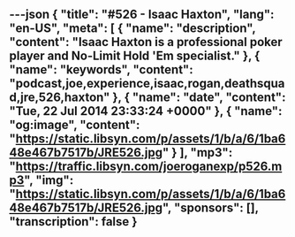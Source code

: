 ---json
{
  "title": "#526 - Isaac Haxton",
  "lang": "en-US",
  "meta": [
    {
      "name": "description",
      "content": "Isaac Haxton is a professional poker player and No-Limit Hold 'Em specialist."
    },
    {
      "name": "keywords",
      "content": "podcast,joe,experience,isaac,rogan,deathsquad,jre,526,haxton"
    },
    {
      "name": "date",
      "content": "Tue, 22 Jul 2014 23:33:24 +0000"
    },
    {
      "name": "og:image",
      "content": "https://static.libsyn.com/p/assets/1/b/a/6/1ba648e467b7517b/JRE526.jpg"
    }
  ],
  "mp3": "https://traffic.libsyn.com/joeroganexp/p526.mp3",
  "img": "https://static.libsyn.com/p/assets/1/b/a/6/1ba648e467b7517b/JRE526.jpg",
  "sponsors": [],
  "transcription": false
}
---
<episode-header />

<timemark seconds="0" />

<transcribe-call-to-action />

<episode-footer />